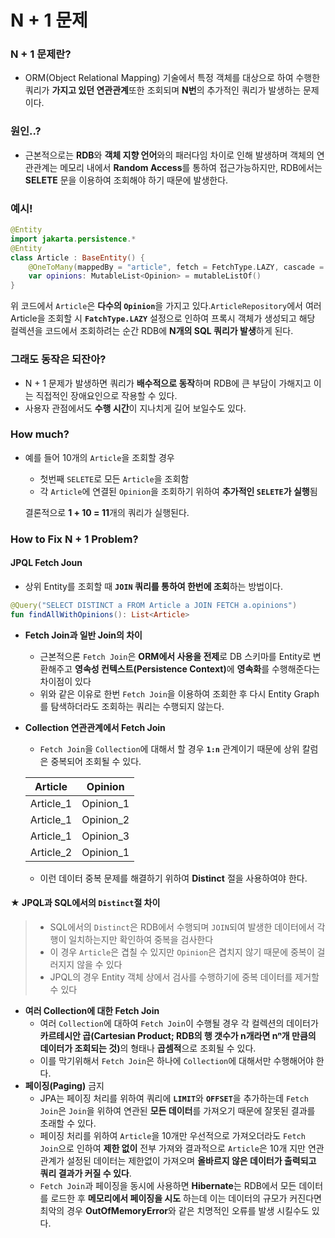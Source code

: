 # N + 1 문제
### N + 1 문제란?
+ ORM(Object Relational Mapping) 기술에서 특정 객체를 대상으로 하여 수행한 쿼리가 **가지고 있던 연관관계**또한 조회되며 **N번**의 추가적인 쿼리가 발생하는 문제이다.
### 원인..?
+ 근본적으로는 **RDB**와 **객체 지향 언어**와의 패러다임 차이로 인해 발생하며 객체의 연관관계는 메모리 내에서 **Random Access**를 통하여 접근가능하지만, RDB에서는 **SELETE** 문을 이용하여 조회해야 하기 때문에 발생한다.
### 예시!
```kotlin
@Entity
import jakarta.persistence.*
@Entity
class Article : BaseEntity() {
    @OneToMany(mappedBy = "article", fetch = FetchType.LAZY, cascade = [CascadeType.REMOVE])
    var opinions: MutableList<Opinion> = mutableListOf()
}
```
위 코드에서 ``Article``은 <b>다수의 ``Opinion``</b>을 가지고 있다.``ArticleRepository``에서 여러 Article을 조회할 시 <b>``FatchType.LAZY``</b> 설정으로 인하여 프록시 객체가 생성되고 해당 컬렉션을 코드에서 조회하려는 순간 RDB에 **N개의 SQL 쿼리가 발생**하게 된다.
### 그래도 동작은 되잔아?
+ N + 1 문제가 발생하면 쿼리가 **배수적으로 동작**하며 RDB에 큰 부담이 가해지고 이는 직접적인 장애요인으로 작용할 수 있다.
+ 사용자 관점에서도 **수행 시간**이 지나치게 길어 보일수도 있다.
### How much?
+ 예를 들어 10개의 ``Article``을 조회할 경우
    + 첫번째 ``SELETE``로 모든 ``Article``을 조회함
    + 각 ``Article``에 연결된 ``Opinion``을 조회하기 위하여 **추가적인 ``SELETE``가 실행**됨

   결론적으로 **1 + 10 = 11**개의 쿼리가 실행된다.
### How to Fix N + 1 Problem?
#### JPQL Fetch Joun
+ 상위 Entity를 조회할 때 **``JOIN`` 쿼리를 통하여 한번에 조회**하는 방법이다.
```kotlin
@Query("SELECT DISTINCT a FROM Article a JOIN FETCH a.opinions")
fun findAllWithOpinions(): List<Article>
```
+ **Fetch Join과 일반 Join의 차이**
    + 근본적으론 ``Fetch Join``은 **ORM에서 사용을 전제**로 DB 스키마를  Entity로 변환해주고 <b>영속성 컨텍스트(Persistence Context)</b>에 **영속화**를 수행해준다는 차이점이 있다
    + 위와 같은 이유로 한번 ``Fetch Join``을 이용하여 조회한 후 다시 Entity Graph를 탐색하더라도 조회하는 쿼리는 수행되지 않는다.
+ **Collection 연관관계에서 Fetch Join**
    + ``Fetch Join``을 ``Collection``에 대해서 할 경우 <b>``1:n``</b> 관계이기 때문에 상위 칼럼은 중복되어 조회될 수 있다.

    |Article|Opinion|
    |---|---|
    |Article_1|Opinion_1|
    |Article_1|Opinion_2|
    |Article_1|Opinion_3|
    |Article_2|Opinion_1|
    + 이런 데이터 중복 문제를 해결하기 위하여 <b>**Distinct**</b> 절을 사용하여야 한다.

<h4><span>★</span> <b>JPQL과 SQL에서의 <code>Distinct</code>절 차이</b></h4>
<blockquote>
    <ul>
        <li>SQL에서의 <code>Distinct</code>은 RDB에서 수행되며 <code>JOIN</code>되여 발생한 데이터에서 각 행이 일치하는지만 확인하여 중복을 검사한다</li>
        <li>이 경우 <code>Article</code>은 겹칠 수 있지만 <code>Opinion</code>은 겹치지 않기 때문에 중복이 걸러지지 않을 수 있다</li>
        <li>JPQL의 경우 Entity 객체 상에서 검사를 수행하기에 중복 데이터를 제거할 수 있다</li>
    </ul>
</blockquote>

+ **여러 Collection에 대한 Fetch Join**
    + 여러 ``Collection``에 대하여 ``Fetch Join``이 수행될 경우 각 컬렉션의 데이터가 <b>카르테시안 곱(Cartesian Product; RDB의 행 갯수가 n개라면 nⁿ개 만큼의 데이터가 조회되는 것)</b>의 형태나 **곱셈적**으로 조회될 수 있다.
    + 이를 막기위해서 ``Fetch Join``은 하나에 ``Collection``에 대해서만 수행해어야 한다.
+ **페이징(Paging)** 금지
    + JPA는 페이징 처리를 위하여 쿼리에 <b>``LIMIT``</b>와 <b>``OFFSET``</b>을 추가하는데 ``Fetch Join``은 ``Join``을 위하여 연관된 **모든 데이터**를 가져오기 때문에 잘못된 결과를 초래할 수 있다.
    + 페이징 처리를 위하여 ``Article``을 10개만 우선적으로 가져오더라도 ``Fetch Join``으로 인하여 **제한 없이** 전부 가져와 결과적으로 ``Article``은 10개 지만 연관관계가 설정된 데이터는 제한없이 가져오며 **올바르지 않은 데이터가 출력되고 쿼리 결과가 커질 수 있다**.
    + ``Fetch Join``과 페이징을 동시에 사용하면 **Hibernate**는 RDB에서 모든 데이터를 로드한 후 **메모리에서 페이징을 시도** 하는데 이는 데이터의 규모가 커진다면 최악의 경우 **OutOfMemoryError**와 같은 치명적인 오류를 발생 시킬수도 있다.